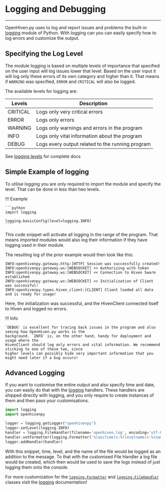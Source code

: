 # Logging and Debugging

---

OpenHiven.py uses to log and report issues and problems the built-in
[logging](https://docs.python.org/3/library/logging.html#module-logging) module of Python.
With logging can you can easily specify how  to log errors and customize the output.

## Specifying the Log Level

The module logging is based on multiple levels of importance that specified on the user input will
log issues lower that level. Based on the user input it will log only these errors of its own category
and higher than it. That means if `WARNING` was specified, `ERROR` and `CRITICAL` will also be logged.


The available levels for logging are:

| Levels | Description |
| ----------- | ----------- |
| CRITICAL | Logs only very critical errors | 
| ERROR | Logs only errors | 
| WARNING | Logs only warnings and errors in the program |
| INFO | Logs only vital information about the program |
| DEBUG | Logs every output related to the running program |

See [logging levels](https://docs.python.org/3/library/logging.html#logging-levels) for complete docs

## Simple Example of logging

To utilise logging you are only required to import the module and specify the level. That can be done in
less than two levels.

!!! Example

    ```python
    import logging
    
    logging.basicConfig(level=logging.INFO)
    ```

This code snippet will activate all logging in the range of the program. That means imported modules would also log
their information if they have logging used in their module.

The resulting log of the prior example would then look like this:

```
INFO:openhivenpy.gateway.http:[HTTP] Session was successfully created!
INFO:openhivenpy.gateway.ws:[WEBSOCKET] >> Authorizing with token
INFO:openhivenpy.gateway.ws:[WEBSOCKET] << Connection to Hiven Swarm established
INFO:openhivenpy.gateway.ws:[WEBSOCKET] >> Initialization of Client was successful!
INFO:openhivenpy.types.hiven_client:[CLIENT] Client loaded all data and is ready for usage!
```

Here, the initialization was successful, and the HivenClient connected itself to Hiven and logged no errors.

!!! Info

    `DEBUG` is excellent for tracing back issues in the program and also seeing how OpenHiven.py works in the 
    background. `INFO` is, on the other hand, handy for deployment and usage where the
    HivenClient should log only errors and vital information. We recommend sticking to one of these two, since 
    higher levels can possibly hide very important information that you might need later if a bug occurs!

## Advanced Logging

If you want to customise the entire output and also specify time and date, you can easily do that with the
[logging](https://docs.python.org/3/library/logging.html#module-logging) handlers. These handlers are
shipped directly with logging, and you only require to create instances of them and then pass your customisations.

```python
import logging
import openhivenpy

logger = logging.getLogger("openhivenpy")
logger.setLevel(logging.INFO)
handler = logging.FileHandler(filename='openhiven.log', encoding='utf-8', mode='w')
handler.setFormatter(logging.Formatter('%(asctime)s:%(levelname)s:%(name)s: %(message)s'))
logger.addHandler(handler)
```

With this snippet, time, level, and the name of the file would be logged as an addition to the message.
To that with the customised File Handler a log file would be created, which then would be used to save the
logs instead of just logging them onto the console.

For more customization for the [`logging.Formatter`](https://docs.python.org/3/library/logging.html#logging.Formatter)
and [`logging.FileHandler`](https://docs.python.org/3/library/logging.handlers.html#filehandler) classes 
visit the [logging](https://docs.python.org/3/library/logging.html#module-logging) documentation!